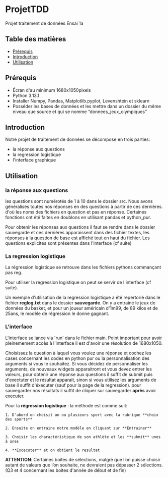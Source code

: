 # ProjetTDD

Projet traitement de données Ensai 1a

## Table des matières

- [Prérequis](#prérequis)
- [Introduction](#introduction)
- [Utilisation](#utilisation)

## Prérequis

- Écran d'au minimum 1680x1050pixels
- Python 3.13.1
- Installer Numpy, Pandas, Matplotlib.pyplot, Levenshtein et sklearn
- Posséder les bases de données et les mettre dans un dossier du même niveau que source et qui se nomme “donnees_jeux_olympiques”

## Introduction

Notre projet de traitement de données se décompose en trois parties:

- la réponse aux questions
- la regression logistique
- l'interface graphique

## Utilisation

### la réponse aux questions

les questions sont numérotés de 1 à 10 dans le dossier src. Nous avons généralisés
toutes nos réponses en des questions à partir de ces dernières. d'où les noms des
fichiers en question et pas en réponse.
Certaines fonctions ont été faites en doublons en utilisant pandas et python_pur.

Pour obtenir les réponses aux questions il faut se rendre dans le dossier sauvegarde
et ces dernières apparaissent dans des fichier textes, les réponses à la question
de base est affiché tout en haut du fichier.
Les questions explicites sont présentes dans l'interface (cf suite)

### La regression logistique

La régression logistique se retrouve dans les fichiers pythons commançant pas reg.

Pour utiliser la regression logistique on peut se servir de l'interface (cf suite).

Un exemple d'utilisation de la regression logistique a été repertorié dans le fichier
**reglog.txt** dans le dossier **sauvegarde**.
On y a entrainé le jeux de données du basket, et pour un joueur américain d'1m99, de 89
kilos et de 25ans, le modèle de régression le donne gagnant.

### L'interface

L'interface se lance via 'run' dans le fichier main.
Point important pour avoir pleinemement accès à l'interface il est d'avoir une
résolution de 1680x1050.

Choisissez la question à laquel vous voulez une réponse et cochez les cases concernant
les codes en python pur ou la personnalisation des arguments si vous le souhaitez.
Si vous décidez de personnaliser les arguments, de nouveaux widgets apparaitront et
vous devez entrer les valeurs, pour obtenir une réponse aux questions il suffit de
submit puis d'exectuter et le résultat apparait, sinon si vous utilisez les arguments
de base il suffit d'éxecuter (sauf pour la page de la regression).
pour sauvegarder nos résultats il suffit de cliquer sur sauvegarder  **après**
avoir executer.

Pour la **régression logistique** : la méthode est comme suit:

    1. D'abord on choisit un ou plusieurs sport avec la rubrique **choix des sports**

    2. Ensuite on entraine notre modèle en cliquant sur **Entrainer**

    3. Choisir les charactéristique de son athlète et les **submit** unes à unes

    4. **Excecuter** et on obtient le resultat

**ATTENTION**: Certaines boîtes de sélections, malgré que l’on puisse choisir autant
de valeurs que l’on souhaite, ne devraient pas dépasser 2 sélections. (Q3 et
4 concernant les boites d'année de début et de fin)
